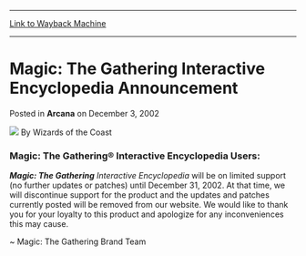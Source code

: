 
---
[Link to Wayback Machine](https://web.archive.org/web/20211209053047/https://magic.wizards.com/en/articles/archive/arcana/magic-gathering-interactive-encyclopedia-announcement-2002-12-03)

[_metadata_:author]:- "Wizards of the Coast"
[_metadata_:description]:- "Magic: The Gathering® Interactive Encyclopedia Users: Magic: The Gathering Interactive Encyclopedia will be on limited support (no further updates or patches) until December 31, 2002. At that time, we will discontinue support for the product and the updates and patches currently posted will be removed from our website. We would like to thank you for your loyalty to this"
[_metadata_:generator]:- "Drupal 7 (http://drupal.org)"
[_metadata_:node]:- "604856"
[_metadata_:publish_date]:- "2002-12-03"
[_metadata_:source]:- "div-main-content"
[_metadata_:title]:- "Magic: The Gathering Interactive Encyclopedia Announcement"
[_metadata_:wayback_capture_timestamp]:- "2021-12-09 05:30:47"
[_metadata_:wayback_raw_url]:- "https://web.archive.org/web/20211209053047id_/https://magic.wizards.com/en/articles/archive/arcana/magic-gathering-interactive-encyclopedia-announcement-2002-12-03"
[_metadata_:wayback_url]:- "https://magic.wizards.com/en/articles/archive/arcana/magic-gathering-interactive-encyclopedia-announcement-2002-12-03"
---


Magic: The Gathering Interactive Encyclopedia Announcement
==========================================================



 Posted in **Arcana**
 on December 3, 2002 






![](https://media.magic.wizards.com/styles/auth_small/public/images/person/wizards_author.jpg)
By Wizards of the Coast











### Magic: The Gathering® Interactive Encyclopedia Users:


***Magic: The Gathering** Interactive Encyclopedia* will be on limited support (no further updates or patches) until December 31, 2002. At that time, we will discontinue support for the product and the updates and patches currently posted will be removed from our website. We would like to thank you for your loyalty to this product and apologize for any inconveniences this may cause.


~ Magic: The Gathering Brand Team







